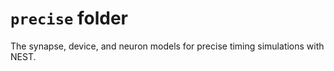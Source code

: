 # `precise` folder

The synapse, device, and neuron models for precise timing simulations with NEST.
